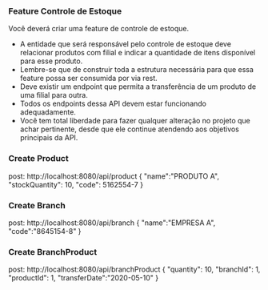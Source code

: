 ### Feature Controle de Estoque

Você deverá criar uma feature de controle de estoque. 
- A entidade que será responsável pelo controle de estoque deve relacionar produtos com filial e indicar a quantidade de itens disponível para esse produto.
- Lembre-se que de construir toda a estrutura necessária para que essa feature possa ser consumida por via rest.
- Deve existir um endpoint que permita a transferência de um produto de uma filial para outra.
- Todos os endpoints dessa API devem estar funcionando adequadamente.
- Você tem total liberdade para fazer qualquer alteração no projeto que achar pertinente, desde que ele continue atendendo aos objetivos principais da API.

### Create Product
post: http://localhost:8080/api/product
{
    "name":"PRODUTO A",
    "stockQuantity": 10,
    "code": 5162554-7 
}

### Create Branch
post: http://localhost:8080/api/branch
{
    "name":"EMPRESA A",
    "code":"8645154-8"
}

### Create BranchProduct
post: http://localhost:8080/api/branchProduct
{
    "quantity": 10, 
    "branchId": 1, 
    "productId": 1,
    "transferDate":"2020-05-10"
}
